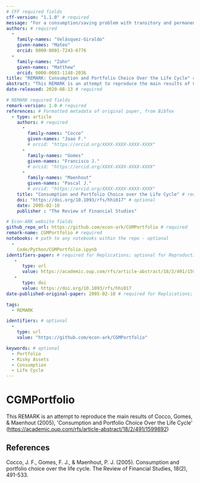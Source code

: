 ```yaml
---
# CFF required fields
cff-version: "1.1.0" # required 
message: "For a consumption/saving problem with transitory and permanent shocks and unbounded (CRRA) utility, this paper derives conditions under which a nondegenerate solution exists, and under which a target wealth ratio exists; all results are paired with illustrative numerical solutions." # required
authors: # required
  -
    family-names: "Velásquez-Giraldo"
    given-names: "Mateo"
    orcid: 0000-0001-7243-6776
  -
    family-names: "Zahn"
    given-names: "Matthew"
    orcid: 0000-0003-1148-2036
title: "REMARK: Consumption and Portfolio Choice Over the Life Cycle" # required
abstract: "This REMARK is an attempt to reproduce the main results of Cocco, Gomes, & Maenhout (2005), 'Consumption and Portfolio Choice Over the Life Cycle' (https://academic.oup.com/rfs/article-abstract/18/2/491/1599892)" # abstract: optional
date-released: 2020-08-13 # required

# REMARK required fields
remark-version: 1.0 # required
references: # Formatted metadata of original paper, from BibTex
  - type: article
    authors: # required
      -
        family-names: "Cocco"
        given-names: "Joao F."
        # orcid: "https://orcid.org/XXXX-XXXX-XXXX-XXXX"
      -
        family-names: "Gomes"
        given-names: "Francisco J."
        # orcid: "https://orcid.org/XXXX-XXXX-XXXX-XXXX"
      -
        family-names: "Maenhout"
        given-names: "Pascal J."
        # orcid: "https://orcid.org/XXXX-XXXX-XXXX-XXXX"
    title: "Consumption and Portfolio Choice over the Life Cycle" # required
    doi: "https://doi.org/10.1093/rfs/hhi017" # optional
    date: 2005-02-10
    publisher : "The Review of Financial Studies"

# Econ-ARK website fields
github_repo_url: https://github.com/econ-ark/CGMPortfolio # required 
remark-name: CGMPortfolio # required 
notebooks: # path to any notebooks within the repo - optional
  - 
    Code/Python/CGMPortfolio.ipynb
identifiers-paper: # required for Replications; optional for Reproductions
   - 
      type: url 
      value: https://academic.oup.com/rfs/article-abstract/18/2/491/1599892
   - 
      type: doi
      value: https://doi.org/10.1093/rfs/hhi017
date-published-original-paper: 2005-02-10 # required for Replications; optional for Reproductions

tags:
  - REMARK

identifiers: # optional
  - 
    type: url
    value: "https://github.com/econ-ark/CGMPortfolio"

keywords: # optional
  - Portfolio
  - Risky Assets
  - Consumption
  - Life Cycle
---
```


# CGMPortfolio

This REMARK is an attempt to reproduce the main results of Cocco, Gomes, & Maenhout (2005), 'Consumption and Portfolio Choice Over the Life Cycle' (https://academic.oup.com/rfs/article-abstract/18/2/491/1599892)

## References

Cocco, J. F., Gomes, F. J., & Maenhout, P. J. (2005). Consumption and portfolio choice over the life cycle. The Review of Financial Studies, 18(2), 491-533.
